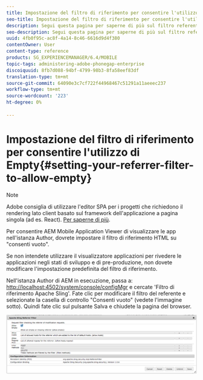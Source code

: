 ```yaml
---
title: Impostazione del filtro di riferimento per consentire l'utilizzo di elementi vuoti
seo-title: Impostazione del filtro di riferimento per consentire l'utilizzo di elementi vuoti
description: Segui questa pagina per saperne di più sul filtro referente. Per consentire  AEM Mobile Application Viewer di visualizzare le app nell'istanza Author, dovrete impostare il filtro di riferimento HTML su "consenti vuoto".
seo-description: Segui questa pagina per saperne di più sul filtro referente. Per consentire  AEM Mobile Application Viewer di visualizzare le app nell'istanza Author, dovrete impostare il filtro di riferimento HTML su "consenti vuoto".
uuid: 4fb0f95c-ac8f-4a14-8c46-6616d9d4f380
contentOwner: User
content-type: reference
products: SG_EXPERIENCEMANAGER/6.4/MOBILE
topic-tags: administering-adobe-phonegap-enterprise
discoiquuid: 8fb7d088-94bf-4799-98b3-8fa58eef83df
translation-type: tm+mt
source-git-commit: 64090e3c7cf722f44968467c51291a11aeeec237
workflow-type: tm+mt
source-wordcount: '223'
ht-degree: 0%

---
```



# Impostazione del filtro di riferimento per consentire l&#39;utilizzo di Empty{#setting-your-referrer-filter-to-allow-empty}

>[!NOTE]
>
> Adobe consiglia di utilizzare l&#39;editor SPA per i progetti che richiedono il rendering lato client basato sul framework dell&#39;applicazione a pagina singola (ad es. React). [Per saperne di più](/help/sites-developing/spa-overview.md).

Per consentire  AEM Mobile Application Viewer di visualizzare le app nell&#39;istanza Author, dovrete impostare il filtro di riferimento HTML su &quot;consenti vuoto&quot;.

Se non intendete utilizzare il visualizzatore applicazioni per rivedere le applicazioni negli stati di sviluppo e di pre-produzione, non dovete modificare l&#39;impostazione predefinita del filtro di riferimento.

Nell&#39;istanza Author di AEM in esecuzione, passa a: [http://localhost:4502/system/console/configMgr](http://localhost:4502/system/console/configMgr) e cercate &#39;Filtro di riferimento Apache Sling&#39;. Fate clic per modificare il filtro del referente e selezionate la casella di controllo &quot;Consenti vuoto&quot; (vedete l&#39;immagine sotto). Quindi fate clic sul pulsante Salva e chiudete la pagina del browser.

![Impostazioni filtro referente](assets/chlimage_1-106.png)
